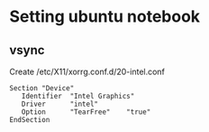 # Setting ubuntu notebook
## vsync
Create /etc/X11/xorrg.conf.d/20-intel.conf
```
Section "Device"
   Identifier  "Intel Graphics"
   Driver      "intel"
   Option      "TearFree"    "true"
EndSection
```